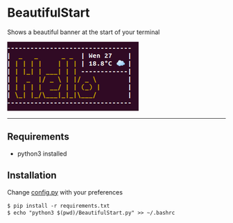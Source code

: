 # BeautifulStart
Shows a beautiful banner at the start of your terminal

![Preview](preview.png)

---
## Requirements 
* python3 installed
## Installation
Change [config.py](config.py) with your preferences
```
$ pip install -r requirements.txt
$ echo "python3 $(pwd)/BeautifulStart.py" >> ~/.bashrc
```
